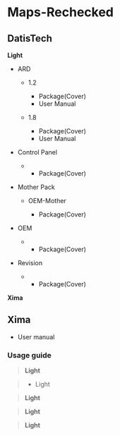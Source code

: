 # Maps-Rechecked
  
 ## DatisTech
**Light**

- ARD

  - 1.2

      - Package(Cover)
      - User Manual

  - 1.8

      - Package(Cover) 
      - User Manual

- Control Panel

  -  - Package(Cover)

- Mother Pack

    - OEM-Mother

      - Package(Cover)

- OEM

  -  - Package(Cover)

- Revision

  - - Package(Cover)

**Xima**

## Xima
- User manual

### Usage guide

> **Light**

> - Light

> **Light**

> **Light**

> **Light**
